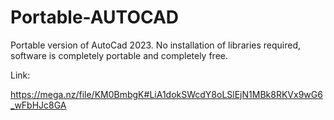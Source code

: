 # Portable-AUTOCAD
Portable version of AutoCad 2023. No installation of libraries required, software is completely portable and completely free.

Link:

https://mega.nz/file/KM0BmbgK#LiA1dokSWcdY8oLSlEjN1MBk8RKVx9wG6_wFbHJc8GA
